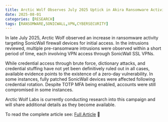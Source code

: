 ```yaml
---
title: Arctic Wolf Observes July 2025 Uptick in Akira Ransomware Activity Targeting SonicWall SSL VPN
date: 2025-08-01
categories: [RESEARCH]
tags: [RANSOMWARE,SONICWALL,VPN,CYBERSECURITY]
---
```


In late July 2025, Arctic Wolf observed an increase in ransomware activity targeting SonicWall firewall devices for initial access. In the intrusions reviewed, multiple pre-ransomware intrusions were observed within a short period of time, each involving VPN access through SonicWall SSL VPNs.

While credential access through brute force, dictionary attacks, and credential stuffing have not yet been definitively ruled out in all cases, available evidence points to the existence of a zero-day vulnerability. In some instances, fully patched SonicWall devices were affected following credential rotation. Despite TOTP MFA being enabled, accounts were still compromised in some instances.

Arctic Wolf Labs is currently conducting research into this campaign and will share additional details as they become available.

To read the complete article see: [Full Article](https://arcticwolf.com/resources/blog/arctic-wolf-observes-july-2025-uptick-in-akira-ransomware-activity-targeting-sonicwall-ssl-vpn/) :link: